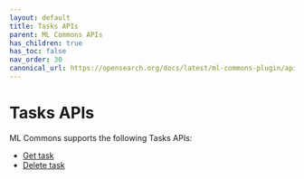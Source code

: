 ```yaml
---
layout: default
title: Tasks APIs
parent: ML Commons APIs
has_children: true
has_toc: false
nav_order: 30
canonical_url: https://opensearch.org/docs/latest/ml-commons-plugin/api/tasks-apis/index/
---
```


# Tasks APIs

ML Commons supports the following Tasks APIs:

- [Get task]({{site.url}}{{site.baseurl}}/ml-commons-plugin/api/tasks-apis/get-task/)
- [Delete task]({{site.url}}{{site.baseurl}}/ml-commons-plugin/api/tasks-apis/delete-task/)
